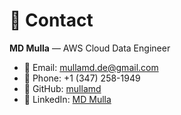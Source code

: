 # 📧 Contact

**MD Mulla** — AWS Cloud Data Engineer  

- 📧 Email: [mullamd.de@gmail.com](mailto:mullamd.de@gmail.com)  
- 📱 Phone: +1 (347) 258-1949  
- 🔗 GitHub: [mullamd](https://github.com/mullamd)  
- 🔗 LinkedIn: [MD Mulla](https://www.linkedin.com/in/md-mulla-28a524199/)  
